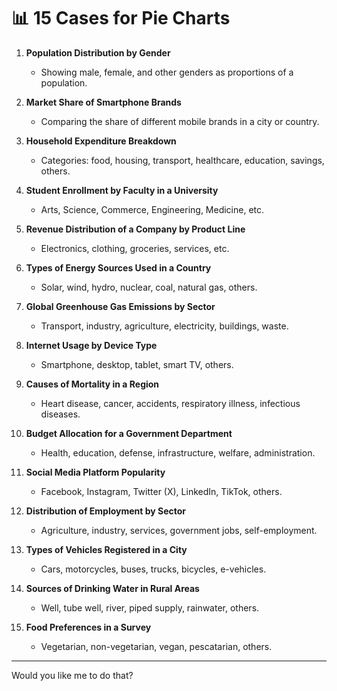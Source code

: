 # 📊 15 Cases for Pie Charts

1. **Population Distribution by Gender**

   * Showing male, female, and other genders as proportions of a population.

2. **Market Share of Smartphone Brands**

   * Comparing the share of different mobile brands in a city or country.

3. **Household Expenditure Breakdown**

   * Categories: food, housing, transport, healthcare, education, savings, others.

4. **Student Enrollment by Faculty in a University**

   * Arts, Science, Commerce, Engineering, Medicine, etc.

5. **Revenue Distribution of a Company by Product Line**

   * Electronics, clothing, groceries, services, etc.

6. **Types of Energy Sources Used in a Country**

   * Solar, wind, hydro, nuclear, coal, natural gas, others.

7. **Global Greenhouse Gas Emissions by Sector**

   * Transport, industry, agriculture, electricity, buildings, waste.

8. **Internet Usage by Device Type**

   * Smartphone, desktop, tablet, smart TV, others.

9. **Causes of Mortality in a Region**

   * Heart disease, cancer, accidents, respiratory illness, infectious diseases.

10. **Budget Allocation for a Government Department**

    * Health, education, defense, infrastructure, welfare, administration.

11. **Social Media Platform Popularity**

    * Facebook, Instagram, Twitter (X), LinkedIn, TikTok, others.

12. **Distribution of Employment by Sector**

    * Agriculture, industry, services, government jobs, self-employment.

13. **Types of Vehicles Registered in a City**

    * Cars, motorcycles, buses, trucks, bicycles, e-vehicles.

14. **Sources of Drinking Water in Rural Areas**

    * Well, tube well, river, piped supply, rainwater, others.

15. **Food Preferences in a Survey**

    * Vegetarian, non-vegetarian, vegan, pescatarian, others.

---


Would you like me to do that?

